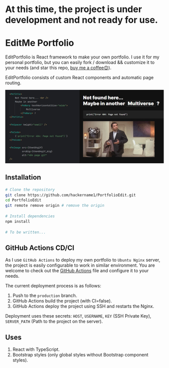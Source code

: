 # At this time, the project is under development and not ready for use.

# EditMe Portfolio

EditPortfolio is React framework to make your own portfolio. I use it for my personal portfolio, but you can easily
fork / download && customize it to your needs (and star this repo, [buy me a coffee😊](https://buymeacoffee.com/nevolodia)).

EditPortfolio consists of custom React components and automatic page routing.

![EditMe Portfolio](./readme01.jpg)


## Installation
```bash
# Clone the repository
git clone https://github.com/hackername1/PortfolioEdit.git
cd PortfolioEdit
git remote remove origin # remove the origin

# Install dependencies
npm install

# To be written...
```


## GitHub Actions CD/CI

As I use `GitHub Actions` to deploy my own portfolio to `Ubuntu Nginx` server, the project is easily configurable to
work in similar environment. You are welcome to check out the [GitHub Actions](.github/workflows/main.yml) file and
configure it to your needs.

The current deployment process is as follows:
1. Push to the `production` branch.
2. GitHub Actions build the project (with CI=false).
3. GitHub Actions deploy the project using SSH and restarts the Nginx.

Deployment uses these secrets: `HOST`, `USERNAME`, `KEY` (SSH Private Key), `SERVER_PATH` (Path to the project on the
server).


## Uses

1. React with TypeScript.
2. Bootstrap styles (only global styles without Bootstrap component styles).

